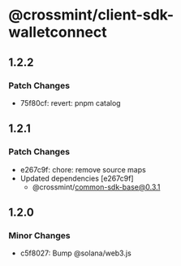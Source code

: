 # @crossmint/client-sdk-walletconnect

## 1.2.2

### Patch Changes

- 75f80cf: revert: pnpm catalog

## 1.2.1

### Patch Changes

- e267c9f: chore: remove source maps
- Updated dependencies [e267c9f]
  - @crossmint/common-sdk-base@0.3.1

## 1.2.0

### Minor Changes

- c5f8027: Bump @solana/web3.js
